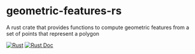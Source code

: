 # geometric-features-rs
A rust crate that provides functions to compute geometric features from a set of points that represent a polygon

[![Rust](https://github.com/oxabz/geometric-features-rs/actions/workflows/rust.yml/badge.svg)](https://github.com/oxabz/tch-utils/actions/workflows/rust.yml) [![Rust Doc](https://github.com/oxabz/geometric-features-rs/actions/workflows/rustdoc.yml/badge.svg)](https://oxabz.github.io/geometric-features-rs/geometric_features/index.html)
